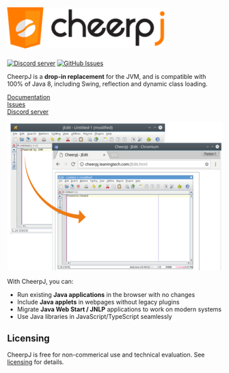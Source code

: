 <h1><img src="assets/logotype.svg" alt="CheerpJ" height="96"></h1>

[![Discord server](https://img.shields.io/discord/988743885121548329?color=%237289DA&logo=discord&logoColor=ffffff)](https://discord.leaningtech.com)
[![GitHub Issues](https://img.shields.io/github/issues/leaningtech/cheerpj-meta.svg)](https://github.com/leaningtech/cheerpj-meta/issues)

CheerpJ is a **drop-in replacement** for the JVM, and is compatible with 100% of Java 8, including Swing, reflection and dynamic class loading.

[Documentation](https://labs.leaningtech.com/cheerpj)  
[Issues](https://github.com/leaningtech/cheerpj-meta/issues)  
[Discord server](https://discord.leaningtech.com)  

![](assets/cheerpj_visual_2.png)

With CheerpJ, you can:

- Run existing **Java applications** in the browser with no changes
- Include **Java applets** in webpages without legacy plugins
- Migrate **Java Web Start / JNLP** applications to work on modern systems
- Use Java libraries in JavaScript/TypeScript seamlessly

## Licensing

CheerpJ is free for non-commerical use and technical evaluation. See [licensing](https://leaningtech.com/cheerpj-licensing/) for details.
